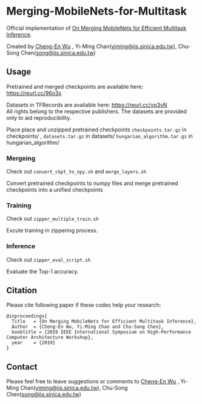 # Merging-MobileNets-for-Multitask

Official implementation of [On Merging MobileNets for Efficient Multitask Inference](https://docs.wixstatic.com/ugd/42e7ad_1e56b18cd2f04c198550ceafee3b7685.pdf).

Created by [Cheng-En Wu](https://github.com/CEWu) , Yi-Ming Chan(yiming@iis.sinica.edu.tw), Chu-Song Chen(song@iis.sinica.edu.tw)

## Usage
Pretrained and merged checkpoints are available here: https://reurl.cc/96o3x

Datasets in TFRecords are available here: https://reurl.cc/vp3vN   
  All rights belong to the respective publishers. The datasets are provided only to aid reproducibility.
  

Place place and unzipped pretrained checkpoints `checkpoints.tar.gz` in checkpoints/ , 
      `datasets.tar.gz` in datasets/ `hungarian_algorithm.tar.gz` in hungarian_algorithm/

### Mergeing
Check out `convert_ckpt_to_npy.sh` and `merge_layers.sh`

Convert pretrained checkpoints to numpy files and merge pretrained checkpoints into a unified checkpoints 
### Training
Check out `zipper_multiple_train.sh`

Excute training in zippering process.
### Inference
Check out `zipper_eval_script.sh`

Evaluate the Top-1 accuracy.

## Citation
Please cite following paper if these codes help your research:

    @inproceedings{
      Title   = {On Merging MobileNets for Efficient Multitask Inference},
      Author  = {Cheng-En Wu, Yi-Ming Chan and Chu-Song Chen}, 
      booktitle = {2019 IEEE International Symposium on High-Performance Computer Architecture Workshop},
      year    = {2019}
    }
     
    
## Contact
Please feel free to leave suggestions or comments to [Cheng-En Wu](https://github.com/CEWu) , Yi-Ming Chan(yiming@iis.sinica.edu.tw), Chu-Song Chen(song@iis.sinica.edu.tw)
